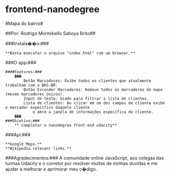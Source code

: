 ﻿frontend-nanodegree
===================


#Mapa do bairro#

##Por: Rodrigo Montebello Saboya Brito##

###Instala��o:###

	**Basta executar o arquivo "index.html" com um browser.**

###O app:###

	####Features:### 
		���
			Botão Marcadores: Exibe todos os clientes que atualmente trabalham com a BKS-BR.
			Botão Esconder Marcadores: Remove todos os marcadores do mapa (mesmo marcadores únicos).
			Input de texto: Usado para filtrar a lista de clientes.
			Lista de clientes: Ao clicar em um dos campos de cliente exibe o marcador expecífico daquele cliente 
				e abre a janela de informações específica do cliente.
		���
	###Objetivo:###
		** Completar o nanodegree front-end udacity**

###Api:###

	**Google Maps.**
	**Wikipedia relevant links.**  

###Agradecimentos:###
	A comunidade online JavaScript, aos colegas das turmas Udacity e o corretor por resolver muitas de minhas duvidas
	e me ajudar a melhorar e aprimorar meu c�digo.  
